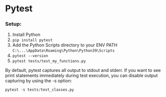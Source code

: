 # Pytest

### Setup:
1. Install Python
2. `pip install pytest`
3. Add the Python Scripts directory to your ENV PATH `C:\...\AppData\Roaming\Python\Python39\Scripts`
4. `pytest --version`
5. `pytest tests/test_my_functions.py`

By default, pytest captures all output to stdout and stderr. If you want to see print statements immediately during test execution, you can disable output capturing by using the -s option:

```Python
pytest -s tests/test_classes.py
```